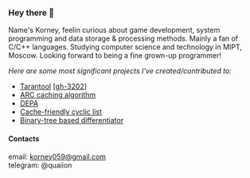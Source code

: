 ### Hey there 👾

Name's Korney, feelin curious about game development, system programming and data storage & processing methods. Mainly a fan of C/C++ languages. Studying computer science and technology in MIPT, Moscow. Looking forward to being a fine grown-up programmer!

*Here are some most significant projects I've created/contributed to:*
- [Tarantool](https://github.com/quaiion/tarantool) \[[gh-3202](https://github.com/tarantool/tarantool/issues/3202)\]
- [ARC caching algorithm](https://github.com/quaiion/arc-cache)
- [DEPA](https://github.com/quaiion/DEPA)
- [Cache-friendly cyclic list](https://github.com/quaiion/cyclic-list)
- [Binary-tree based differentiator](https://github.com/quaiion/differentiator)

#### Contacts
email: <korney059@gmail.com>  
telegram: @quaiion
